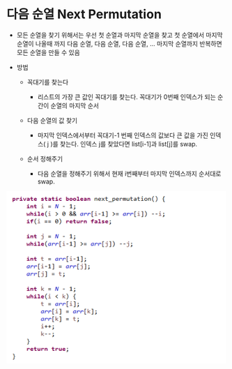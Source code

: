 # 다음 순열 Next Permutation

- 모든 순열을 찾기 위해서는 우선 첫 순열과 마지막 순열을 찾고 첫 순열에서 마지막 순열이 나올때 까지 다음 순열, 다음 순열, 다음 순열, ... 마지막 순열까지 반복하면 모든 순열을 만들 수 있음

- 방법
    - 꼭대기를 찾는다
        - 리스트의 가장 큰 값인 꼭대기를 찾는다.
     꼭대기가 0번째 인덱스가 되는 순간이 순열의 마지막 순서

    - 다음 순열의 값 찾기
        - 마지막 인덱스에서부터 꼭대기-1 번째 인덱스의 값보다 큰 값을 가진
    인덱스( j )를 찾는다. 
     인덱스 j를 찾았다면 list[i-1]과 list[j]를 swap.

     - 순서 정해주기
        - 다음 순열을 정해주기 위해서 현재 i번째부터 마지막 인덱스까지
      순서대로 swap.

<img src="./img/다음순열.png" alt="다음순열">